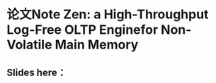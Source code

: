 # 论文Note Zen: a High-Throughput Log-Free OLTP Enginefor Non-Volatile Main Memory

## Slides here： 


